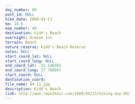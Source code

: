 ```yaml
---
day_number: 89
post_id: NULL
hike_date: 2009-04-13
km: 18.6
map_number: 40
destination: Kidd's Beach
overnight: Breeze Inn 
terrain: Beach
nature_reserve: Kidd's Beach Reserve
notes: NULL
start_coord_lat: NULL
start_coord_long: NULL
end_coord_lat: -33.148383
end_coord_long: 27.700867
start_coord: NULL
destination_coord: 
file_name: 04-13.jpg
description: Kidd's Beach
link: http://www.cape2kosi.com/2009/04/13/hiking-day-89/
---
```

